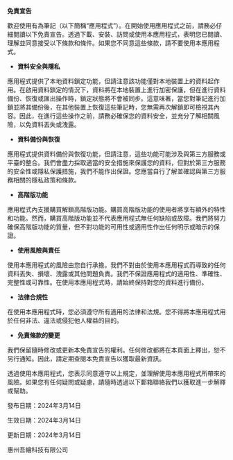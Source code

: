 **免責宣告**

歡迎使用有為筆記（以下簡稱“應用程式”）。在開始使用應用程式之前，請務必仔細閱讀以下免責宣告。透過下載、安裝、訪問或使用本應用程式，表明您已閱讀、理解並同意接受以下條款和條件。如果您不同意這些條款，請不要使用本應用程式。

- **資料安全與隱私**

應用程式提供了本地資料鎖定功能，但請注意該功能僅對本地裝置上的資料起作用。在啟用資料鎖定的情況下，資料將在本地裝置上進行加密保護，但在進行資料備份、恢復或匯出操作時，鎖定狀態將不會被同步。這意味著，當您對筆記進行加鎖並將其備份後，在其他裝置上恢復這些筆記時，您無需再次解鎖即可檢視其內容。因此，在進行這些操作之前，請務必確保您的資料安全，並充分了解相關風險，以免資料丟失或洩露。

- **資料備份與恢復**

應用程式提供資料備份與恢復功能，但請注意，這些功能可能涉及與第三方服務或平臺的整合。我們會盡力採取適當的安全措施來保護您的資料，但對於第三方服務的安全性或隱私保護措施，我們不能作出保證。您應當自行了解並確認與第三方服務相關的隱私政策和條款。

- **高階版功能**

應用程式內支援購買解鎖高階版功能。購買高階版功能的使用者將享有額外的特性和功能。然而，購買高階版功能並不代表應用程式無任何缺陷或故障。我們將努力確保高階版功能的質量，但不對功能的可用性或適用性作出任何明示或暗示的保證。

- **使用風險與責任**

使用本應用程式的風險由您自行承擔。我們不對由於使用本應用程式而導致的任何資料丟失、損壞、洩露或其他問題負責。我們不保證應用程式的適用性、準確性、完整性或可靠性。在使用本應用程式時，請始終保持對您的資料進行備份。

- **法律合規性**

在使用本應用程式時，您必須遵守所有適用的法律和法規。您不得將本應用程式用於任何非法、違法或侵犯他人權益的目的。

- **免責條款的變更**

我們保留隨時修改或更新本免責宣告的權利。任何修改都將在本頁面上釋出，恕不另行通知。因此，請定期查閱本免責宣告以獲取最新資訊。

透過使用本應用程式，您表示同意遵守以上規定，並理解使用本應用程式所帶來的風險。如果您有任何疑問或疑慮，請隨時透過以下郵箱聯絡我們以獲取進一步解釋或幫助。

發布日期：2024年3月14日

生效日期：2024年3月14日

更新日期：2024年3月14日

惠州吾繪科技有限公司